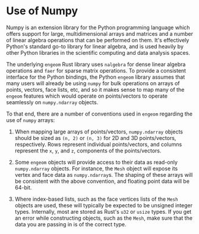 # Use of Numpy

Numpy is an extension library for the Python programming language which offers support for large, multidimensional arrays and matrices and a number of linear algebra operations that can be performed on them.  It's effectively Python's standard go-to library for linear algebra, and is used heavily by other Python libraries in the scientific computing and data analysis spaces.

The underlying `engeom` Rust library uses `nalgebra` for dense linear algebra operations and `faer` for sparse matrix operations. To provide a consistent interface for the Python bindings, the Python `engeom` library assumes that many users will already be using `numpy` for bulk operations on arrays of points, vectors, face lists, etc, and so it makes sense to map many of the `engeom` features which would operate on points/vectors to operate seamlessly on `numpy.ndarray` objects.

To that end, there are a number of conventions used in `engeom` regarding the use of `numpy` arrays:

1. When mapping large arrays of points/vectors, `numpy.ndarray` objects should be sized as `(n, 2)` or `(n, 3)` for 2D and 3D points/vectors, respectively.  Rows represent individual points/vectors, and columns represent the `x`, `y`, and `z`, components of the points/vectors.

2. Some `engeom` objects will provide access to their data as read-only `numpy.ndarray` objects. For instance, the `Mesh` object will expose its vertex and face data as `numpy.ndarray`s.  The shaping of these arrays will be consistent with the above convention, and floating point data will be 64-bit.

3. Where index-based lists, such as the face vertices lists of the `Mesh` objects are used, these will typically be expected to be unsigned integer types.  Internally, most are stored as Rust's `u32` or `usize` types. If you get an error while constructing objects, such as the `Mesh`, make sure that the data you are passing in is of the correct type.